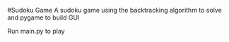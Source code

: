#Sudoku Game
A sudoku game using the backtracking algorithm to solve and pygame to build GUI

Run main.py to play
